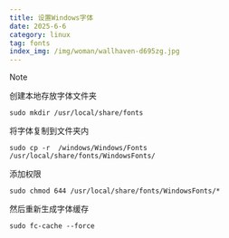 ```yaml
---
title: 设置Windows字体
date: 2025-6-6
category: linux
tag: fonts
index_img: /img/woman/wallhaven-d695zg.jpg
---
```


> [!NOTE]
>
> 创建本地存放字体文件夹
>
> ```
> sudo mkdir /usr/local/share/fonts
> ```
>
> 将字体复制到文件夹内
>
> ```
> sudo cp -r  /windows/Windows/Fonts /usr/local/share/fonts/WindowsFonts/
> ```
>
> 添加权限
>
> ```
> sudo chmod 644 /usr/local/share/fonts/WindowsFonts/*
> ```
>
> 然后重新生成字体缓存
>
> ```
> sudo fc-cache --force
> ```
